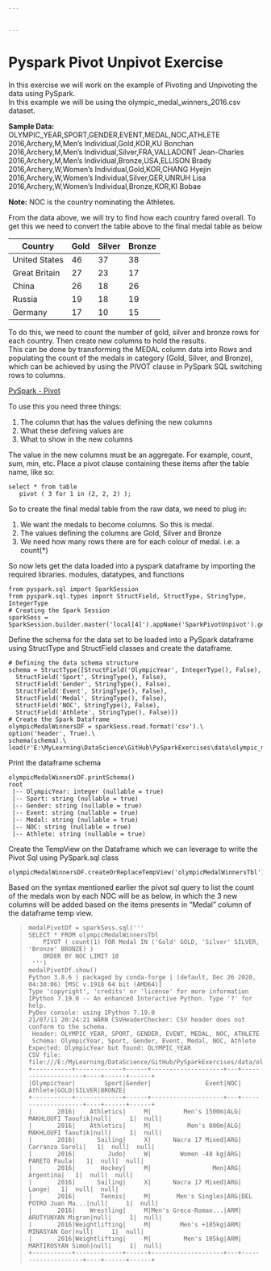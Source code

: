 ```yaml
---


---
```


<h1 id="pyspark-pivot-unpivot-exercise">Pyspark Pivot Unpivot Exercise</h1>
<p>In this exercise we will work on the example of Pivoting and Unpivoting the data using PySpark.<br>
In this example we will be using the olympic_medal_winners_2016.csv dataset.</p>
<p><strong>Sample Data:</strong><br>
OLYMPIC_YEAR,SPORT,GENDER,EVENT,MEDAL,NOC,ATHLETE<br>
2016,Archery,M,Men’s Individual,Gold,KOR,KU Bonchan<br>
2016,Archery,M,Men’s Individual,Silver,FRA,VALLADONT Jean-Charles<br>
2016,Archery,M,Men’s Individual,Bronze,USA,ELLISON Brady<br>
2016,Archery,W,Women’s Individual,Gold,KOR,CHANG Hyejin<br>
2016,Archery,W,Women’s Individual,Silver,GER,UNRUH Lisa<br>
2016,Archery,W,Women’s Individual,Bronze,KOR,KI Bobae</p>
<p><strong>Note:</strong> NOC is the country nominating the Athletes.</p>
<p>From the data above, we will try to find how each country fared overall. To get this we need to convert the table above to the final medal table as below</p>

<table>
<thead>
<tr>
<th>Country</th>
<th>Gold</th>
<th>Silver</th>
<th>Bronze</th>
</tr>
</thead>
<tbody>
<tr>
<td>United States</td>
<td>46</td>
<td>37</td>
<td>38</td>
</tr>
<tr>
<td>Great Britain</td>
<td>27</td>
<td>23</td>
<td>17</td>
</tr>
<tr>
<td>China</td>
<td>26</td>
<td>18</td>
<td>26</td>
</tr>
<tr>
<td>Russia</td>
<td>19</td>
<td>18</td>
<td>19</td>
</tr>
<tr>
<td>Germany</td>
<td>17</td>
<td>10</td>
<td>15</td>
</tr>
</tbody>
</table><p>To do this, we need to count the number of gold, silver and bronze rows for each country. Then create new columns to hold the results.<br>
This can be done by transforming the MEDAL column data into Rows and<br>
populating the count of the medals in category (Gold, Silver, and Bronze), which can be achieved by using the PIVOT clause in PySpark SQL switching rows to columns.</p>
<p><a href="https://spark.apache.org/docs/latest/sql-ref-syntax-qry-select-pivot.html">PySpark - Pivot</a></p>
<p>To use this you need three things:</p>
<ol>
<li>The column that has the values defining the new columns</li>
<li>What these defining values are</li>
<li>What to show in the new columns</li>
</ol>
<p>The value in the new columns must be an aggregate. For example, count, sum, min, etc. Place a pivot clause containing these items after the table name, like so:</p>
<pre><code>select * from table 
   pivot ( 3 for 1 in (2, 2, 2) );
</code></pre>
<p>So to create the final medal table from the raw data, we need to plug in:</p>
<ol>
<li>We want the medals to become columns. So this is medal.</li>
<li>The values defining the columns are Gold, Silver and Bronze</li>
<li>We need how many rows there are for each colour of medal. i.e. a count(*)</li>
</ol>
<p>So now lets get the data loaded into a pyspark dataframe by importing the required libraries. modules, datatypes, and functions</p>
<pre><code>from pyspark.sql import SparkSession
from pyspark.sql.types import StructField, StructType, StringType, IntegerType
# Creating the Spark Session
sparkSess = SparkSession.builder.master('local[4]').appName('SparkPivotUnpivot').getOrCreate()
</code></pre>
<p>Define the schema for the data set to be loaded into a PySpark dataframe using StructType and StructField classes and create the dataframe.</p>
<pre><code># Defining the data schema structure
schema = StructType([StructField('OlympicYear', IntegerType(), False),
  StructField('Sport', StringType(), False),
  StructField('Gender', StringType(), False),
  StructField('Event', StringType(), False),
  StructField('Medal', StringType(), False),
  StructField('NOC', StringType(), False),
  StructField('Athlete', StringType(), False)])
# Create the Spark Dataframe
olympicMedalWinnersDF = sparkSess.read.format('csv').\
option('header', True).\
schema(schema).\
load(r'E:\MyLearning\DataScience\GitHub\PySparkExercises\data\olympic_medal_winners_2016.csv')
</code></pre>
<p>Print the dataframe schema</p>
<pre><code>olympicMedalWinnersDF.printSchema()
root
 |-- OlympicYear: integer (nullable = true)
 |-- Sport: string (nullable = true)
 |-- Gender: string (nullable = true)
 |-- Event: string (nullable = true)
 |-- Medal: string (nullable = true)
 |-- NOC: string (nullable = true)
 |-- Athlete: string (nullable = true)
</code></pre>
<p>Create the TempView on the Dataframe which we can leverage to write the Pivot Sql using PySpark.sql class</p>
<pre><code>olympicMedalWinnersDF.createOrReplaceTempView('olympicMedalWinnersTbl')
</code></pre>
<p>Based on the syntax mentioned earlier the pivot sql query to list the count of the medals won by each NOC will be as below, in which the 3 new columns will be added based on the items presents in “Medal” column of the dataframe temp view.</p>
<blockquote>
<pre><code>medalPivotDf = sparkSess.sql('''  
SELECT * FROM olympicMedalWinnersTbl
    PIVOT ( count(1) FOR Medal IN ('Gold' GOLD, 'Silver' SILVER, 'Bronze' BRONZE) )
    ORDER BY NOC LIMIT 10 
 ''')    
medalPivotDf.show()
Python 3.8.6 | packaged by conda-forge | (default, Dec 26 2020, 04:30:06) [MSC v.1916 64 bit (AMD64)]
Type 'copyright', 'credits' or 'license' for more information
IPython 7.19.0 -- An enhanced Interactive Python. Type '?' for help.
PyDev console: using IPython 7.19.0
21/07/11 20:24:21 WARN CSVHeaderChecker: CSV header does not conform to the schema.
 Header: OLYMPIC_YEAR, SPORT, GENDER, EVENT, MEDAL, NOC, ATHLETE
 Schema: OlympicYear, Sport, Gender, Event, Medal, NOC, Athlete
Expected: OlympicYear but found: OLYMPIC_YEAR
CSV file: file:///E:/MyLearning/DataScience/GitHub/PySparkExercises/data/olympic_medal_winners_2016.csv
+-----------+-------------+------+--------------------+---+--------------------+----+------+------+
|OlympicYear|        Sport|Gender|               Event|NOC|             Athlete|GOLD|SILVER|BRONZE|
+-----------+-------------+------+--------------------+---+--------------------+----+------+------+
|       2016|    Athletics|     M|         Men's 1500m|ALG|   MAKHLOUFI Taoufik|null|     1|  null|
|       2016|    Athletics|     M|          Men's 800m|ALG|   MAKHLOUFI Taoufik|null|     1|  null|
|       2016|      Sailing|     X|      Nacra 17 Mixed|ARG|     Carranza Saroli|   1|  null|  null|
|       2016|         Judo|     W|        Women -48 kg|ARG|        PARETO Paula|   1|  null|  null|
|       2016|       Hockey|     M|                 Men|ARG|           Argentina|   1|  null|  null|
|       2016|      Sailing|     X|      Nacra 17 Mixed|ARG|               Lange|   1|  null|  null|
|       2016|       Tennis|     M|       Men's Singles|ARG|DEL POTRO Juan Ma...|null|     1|  null|
|       2016|    Wrestling|     M|Men's Greco-Roman...|ARM|   ARUTYUNYAN Migran|null|     1|  null|
|       2016|Weightlifting|     M|        Men's +105kg|ARM|        MINASYAN Gor|null|     1|  null|
|       2016|Weightlifting|     M|         Men's 105kg|ARM|   MARTIROSYAN Simon|null|     1|  null|
+-----------+-------------+------+--------------------+---+--------------------+----+------+------+
</code></pre>
</blockquote>

